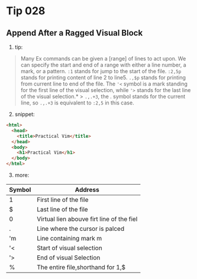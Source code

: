 # Tip 028

## Append After a Ragged Visual Block

1. tip:

> Many Ex commands can be given a [range] of lines to act upon. We can specify the start and end of a range with either a line number, a mark, or a pattern.
> `:1` stands for jump to the start of the file. `:2,5p` stands for printing content of line 2 to line5.
> `.,$p` stands for printing from current line to end of the file.
> The `'<` symbol is a mark standing for the first line of the visual selection, while `'>` stands for the last line of the visual selection.\* > `.,.+3`, the . symbol stands for the current line, so `.,.+3` is equivalent to `:2,5` in this case.

2. snippet:

```html
<html>
  <head>
    <title>Practical Vim</title>
  </head>
  <body>
    <h1>Practical Vim</h1>
  </body>
</html>
```

3. more:

| Symbol | Address                                   |
| ------ | ----------------------------------------- |
| 1      | First line of the file                    |
| $      | Last line of the file                     |
| 0      | Virtual lien abouve firt line of the fiel |
| .      | Line where the cursor is palced           |
| 'm     | Line containing mark m                    |
| '<     | Start of visual selection                 |
| '>     | End of visual Selection                   |
| %      | The entire file,shorthand for 1,$         |
